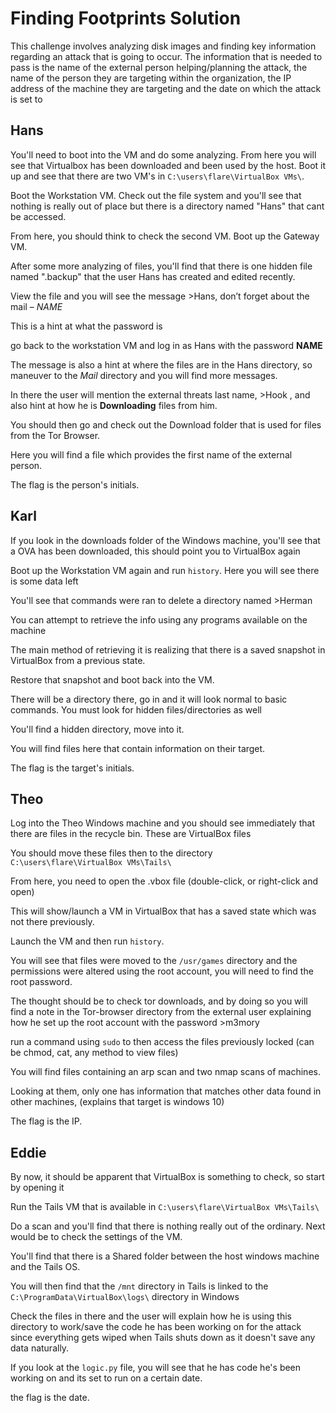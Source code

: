 # Finding Footprints Solution

This challenge involves analyzing disk images and finding key information regarding an attack that is going to occur. The information that is needed to pass is the name of the external person helping/planning the attack, the name of the person they are targeting within the organization, the IP address of the machine they are targeting and the date on which the attack is set to

## Hans

You'll need to boot into the VM and do some analyzing. From here you will see that Virtualbox has been downloaded and been used by the host. Boot it up and see that there are two VM's in `C:\users\flare\VirtualBox VMs\`.

Boot the Workstation VM. Check out the file system and you'll see that nothing is really out of place but there is a directory named "Hans" that cant be accessed.

From here, you should think to check the second VM. Boot up the Gateway VM.

After some more analyzing of files, you'll find that there is one hidden file named ".backup" that the user Hans has created and edited recently. 

View the file and you will see the message >Hans, don’t forget about the mail – *NAME*

This is a hint at what the password is

go back to the workstation VM and log in as Hans with the password **NAME**

The message is also a hint at where the files are in the Hans directory, so maneuver to the *Mail* directory and you will find more messages.

In there the user will mention the external threats last name, >Hook
, and also hint at how he is **Downloading** files from him.

You should then go and check out the Download folder that is used for files from the Tor Browser.

Here you will find a file which provides the first name of the external person.

The flag is the person's initials.

## Karl

If you look in the downloads folder of the Windows machine, you'll see that a OVA has been downloaded, this should point you to VirtualBox again

Boot up the Workstation VM again and run `history`. Here you will see there is some data left

You'll see that commands were ran to delete a directory named >Herman

You can attempt to retrieve the info using any programs available on the machine

The main method of retrieving it is realizing that there is a saved snapshot in VirtualBox from a previous state.

Restore that snapshot and boot back into the VM.

There will be a directory there, go in and it will look normal to basic commands. You must look for hidden files/directories as well

You'll find a hidden directory, move into it.

You will find files here that contain information on their target.

The flag is the target's initials.

## Theo

Log into the Theo Windows machine and you should see immediately that there are files in the recycle bin. These are VirtualBox files

You should move these files then to the directory `C:\users\flare\VirtualBox VMs\Tails\`

From here, you need to open the .vbox file (double-click, or right-click and open)

This will show/launch a VM in VirtualBox that has a saved state which was not there previously.

Launch the VM and then run `history`.

You will see that files were moved to the `/usr/games` directory and the permissions were altered using the root account, you will need to find the root password.

The thought should be to check tor downloads, and by doing so you will find a note in the Tor-browser directory from the external user explaining how he set up the root account with the password >m3mory

run a command using `sudo` to then access the files previously locked (can be chmod, cat, any method to view files)

You will find files containing an arp scan and two nmap scans of machines.

Looking at them, only one has information that matches other data found in other machines, (explains that target is windows 10)

The flag is the IP.

## Eddie

By now, it should be apparent that VirtualBox is something to check, so start by opening it

Run the Tails VM that is available in `C:\users\flare\VirtualBox VMs\Tails\`

Do a scan and you'll find that there is nothing really out of the ordinary. Next would be to check the settings of the VM.

You'll find that there is a Shared folder between the host windows machine and the Tails OS. 

You will then find that the `/mnt` directory in Tails is linked to the `C:\ProgramData\VirtualBox\logs\` directory in Windows

Check the files in there and the user will explain how he is using this directory to work/save the code he has been working on for the attack since everything gets wiped when Tails shuts down as it doesn't save any data naturally.

If you look at the `logic.py` file, you will see that he has code he's been working on and its set to run on a certain date.

the flag is the date.